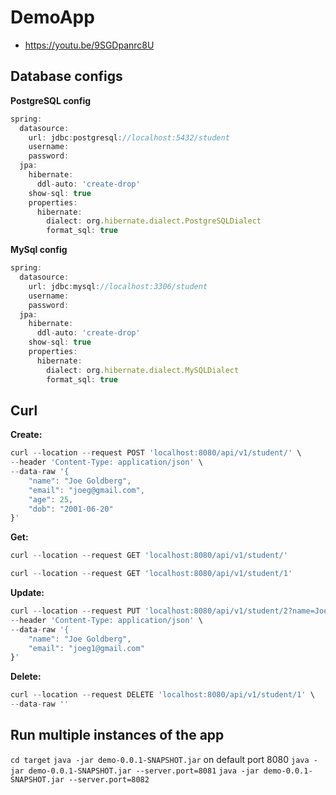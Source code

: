 # DemoApp

* https://youtu.be/9SGDpanrc8U

## Database configs

**PostgreSQL config**
```javascript
spring:
  datasource:
    url: jdbc:postgresql://localhost:5432/student
    username:
    password:
  jpa:
    hibernate:
      ddl-auto: 'create-drop'
    show-sql: true
    properties:
      hibernate:
        dialect: org.hibernate.dialect.PostgreSQLDialect
        format_sql: true
```

**MySql config**
```javascript
spring:
  datasource:
    url: jdbc:mysql://localhost:3306/student
    username:
    password:
  jpa:
    hibernate:
      ddl-auto: 'create-drop'
    show-sql: true
    properties:
      hibernate:
        dialect: org.hibernate.dialect.MySQLDialect
        format_sql: true
```

## Curl
**Create:**
```javascript
curl --location --request POST 'localhost:8080/api/v1/student/' \
--header 'Content-Type: application/json' \
--data-raw '{
    "name": "Joe Goldberg",
    "email": "joeg@gmail.com",
    "age": 25,
    "dob": "2001-06-20"
}'
```

**Get:**
```javascript
curl --location --request GET 'localhost:8080/api/v1/student/'
```

```javascript
curl --location --request GET 'localhost:8080/api/v1/student/1'
```

**Update:**
```javascript
curl --location --request PUT 'localhost:8080/api/v1/student/2?name=Joe&email=joeg2@gmail.com' \
--header 'Content-Type: application/json' \
--data-raw '{
    "name": "Joe Goldberg",
    "email": "joeg1@gmail.com"
}'
```

**Delete:**
```javascript
curl --location --request DELETE 'localhost:8080/api/v1/student/1' \
--data-raw ''
```

## Run multiple instances of the app
`cd target`
`java -jar demo-0.0.1-SNAPSHOT.jar` on default port 8080
`java -jar demo-0.0.1-SNAPSHOT.jar --server.port=8081`
`java -jar demo-0.0.1-SNAPSHOT.jar --server.port=8082`
